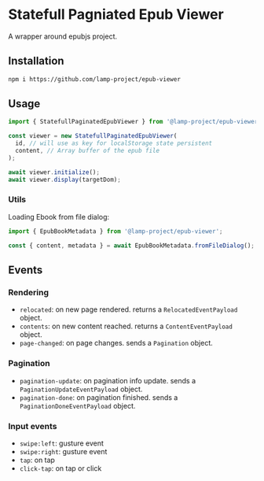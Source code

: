 # Statefull Pagniated Epub Viewer

A wrapper around epubjs project.

## Installation

```bash
npm i https://github.com/lamp-project/epub-viewer 
```

## Usage

```typescript
import { StatefullPaginatedEpubViewer } from '@lamp-project/epub-viewer';

const viewer = new StatefullPaginatedEpubViewer(
  id, // will use as key for localStorage state persistent
  content, // Array buffer of the epub file
);

await viewer.initialize();
await viewer.display(targetDom);
```

### Utils

Loading Ebook from file dialog:

```typescript
import { EpubBookMetadata } from '@lamp-project/epub-viewer';

const { content, metadata } = await EpubBookMetadata.fromFileDialog();
```

## Events

### Rendering

* `relocated`: on new page rendered. returns a `RelocatedEventPayload` object.
* `contents`: on new content reached. returns a `ContentEventPayload` object.
* `page-changed`: on page changes. sends a `Pagination` object.

### Pagination

* `pagination-update`: on pagination info update. sends a `PaginationUpdateEventPayload` object.
* `pagination-done`: on pagination finished. sends a `PaginationDoneEventPayload` object.

### Input events

* `swipe:left`: gusture event
* `swipe:right`: gusture event
* `tap`: on tap
* `click-tap`: on tap or click
